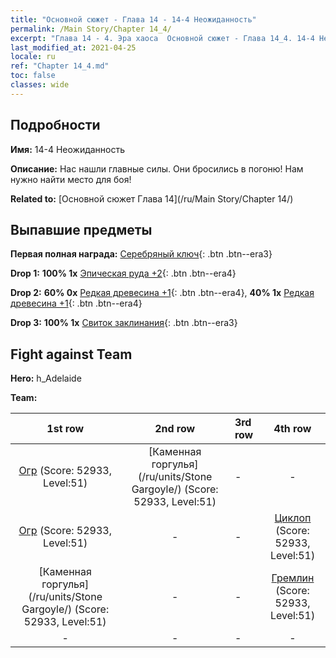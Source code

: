 ```yaml
---
title: "Основной сюжет - Глава 14 - 14-4 Неожиданность"
permalink: /Main Story/Chapter 14_4/
excerpt: "Глава 14 - 4. Эра хаоса  Основной сюжет - Глава 14_4. 14-4 Неожиданность"
last_modified_at: 2021-04-25
locale: ru
ref: "Chapter 14_4.md"
toc: false
classes: wide
---
```


## Подробности

 **Имя:** 14-4 Неожиданность

 **Описание:** Нас нашли главные силы. Они бросились в погоню! Нам нужно найти место для боя!

 **Related to:** [Основной сюжет Глава 14](/ru/Main Story/Chapter 14/)

## Выпавшие предметы

 **Первая полная награда:** [Серебряный ключ](/ItemsRU/con_693/){: .btn .btn--era3}

 **Drop 1:** **100% 1x** [Эпическая руда +2](/ItemsRU/mat_47/){: .btn .btn--era4}

 **Drop 2:** **60% 0x** [Редкая древесина +1](/ItemsRU/mat_41/){: .btn .btn--era4}, **40% 1x** [Редкая древесина +1](/ItemsRU/mat_41/){: .btn .btn--era4}

 **Drop 3:** **100% 1x** [Свиток заклинания](/ItemsRU/con_694/){: .btn .btn--era3}


## Fight against Team
 **Hero:** h_Adelaide

 **Team:**


  | 1st row | 2nd row | 3rd row | 4th row |
  |:----:|:----:|:----|:----:|
  | [Огр](/ru/units/Ogre/) (Score: 52933, Level:51)  | [Каменная горгулья](/ru/units/Stone Gargoyle/) (Score: 52933, Level:51)  | - | - |
  | [Огр](/ru/units/Ogre/) (Score: 52933, Level:51)  | - | - | [Циклоп](/ru/units/Cyclops/) (Score: 52933, Level:51)  |
  | [Каменная горгулья](/ru/units/Stone Gargoyle/) (Score: 52933, Level:51)  | - | - | [Гремлин](/ru/units/Gremlin/) (Score: 52933, Level:51)  |
  | - | - | - | - |


